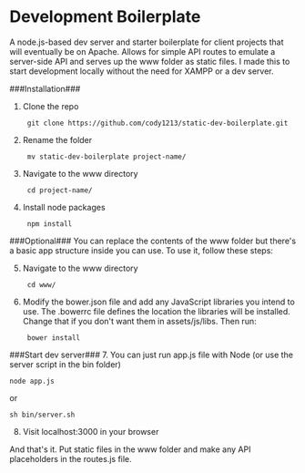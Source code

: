 Development Boilerplate
============
A node.js-based dev server and starter boilerplate for client projects that will eventually be on Apache. Allows for simple API routes to emulate a server-side API and serves up the www folder as static files. I made this to start development locally without the need for XAMPP or a dev server.

###Installation###

1. Clone the repo
	
		git clone https://github.com/cody1213/static-dev-boilerplate.git
		
2. Rename the folder
		
		mv static-dev-boilerplate project-name/

3. Navigate to the www directory
		
		cd project-name/

4. Install node packages

		npm install


###Optional###
You can replace the contents of the www folder but there's a basic app structure inside you can use.  To use it, follow these steps: 

5. Navigate to the www directory
		
		cd www/

6. Modify the bower.json file and add any JavaScript libraries you intend to use.  The .bowerrc file defines the location the libraries will be installed. Change that if you don't want them in assets/js/libs.  Then run:

		bower install	

###Start dev server### 
7. You can just run app.js file with Node (or use the server script in the bin folder)

    node app.js
  or
    
    sh bin/server.sh

8. Visit localhost:3000 in your browser

And that's it.  Put static files in the www folder and make any API placeholders in the routes.js file.


